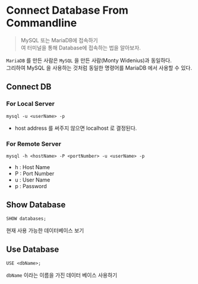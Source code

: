# Connect Database From Commandline
> MySQL 또는 MariaDB에 접속하기  
여
터미널을 통해 Database에 접속하는 법을 알아보자.  

```MariaDB``` 를 만든 사람은 ```MySQL``` 을 만든 사람(Monty Widenius)과 동일하다.  
그리하여 MySQL 을 사용하는 것처럼 동일한 명령어를 MariaDB 에서 사용할 수 있다.

## Connect DB
### For Local Server
```
mysql -u <userName> -p
```
* host address 를 써주지 않으면 localhost 로 결정된다.

### For Remote Server
```
mysql -h <hostName> -P <portNumber> -u <userName> -p
```
* h : Host Name
* P : Port Number 
* u : User Name
* p : Password


## Show Database
```
SHOW databases;
```
현재 사용 가능한 데이터베이스 보기

## Use Database
```
USE <dbName>;
```
```dbName``` 이라는 이름을 가진 데이터 베이스 사용하기